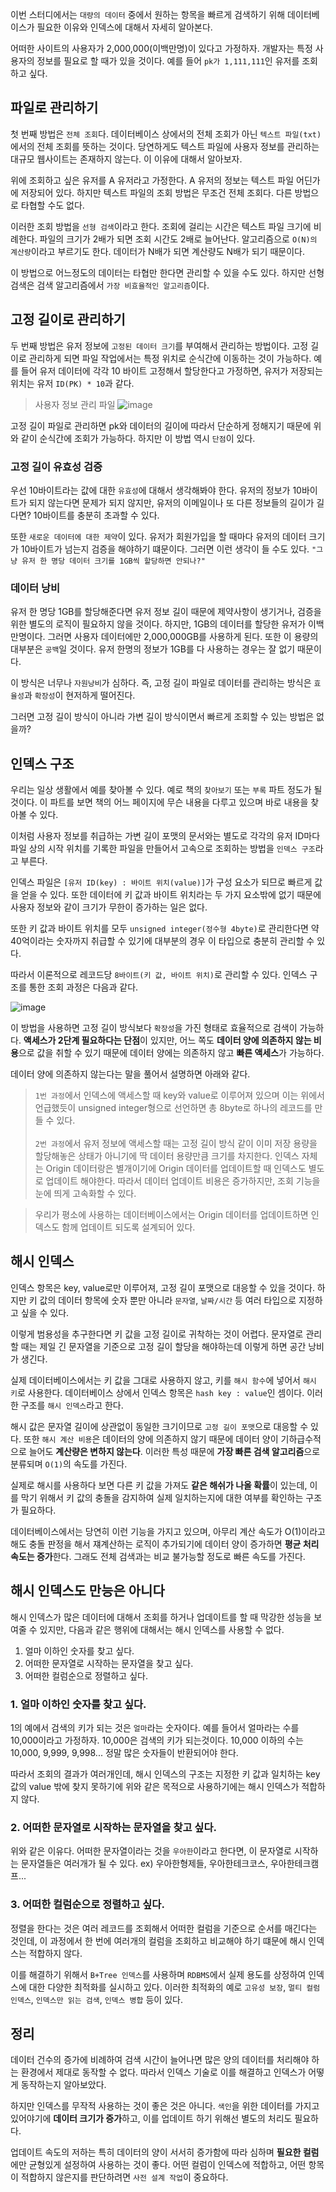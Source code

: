 이번 스터디에서는 `대량의 데이터` 중에서 원하는 항목을 빠르게 검색하기 위해 데이터베이스가 필요한 이유와 인덱스에 대해서 자세히 알아본다.


어떠한 사이트의 사용자가 2,000,000(이백만명)이 있다고 가정하자.
개발자는 특정 사용자의 정보를 필요로 할 때가 있을 것이다.
예를 들어 `pk가 1,111,111`인 유저를 조회하고 싶다.


## 파일로 관리하기
첫 번째 방법은 `전체 조회`다.
데이터베이스 상에서의 전체 조회가 아닌 `텍스트 파일(txt)` 에서의 전체 조회를 뜻하는 것이다.
당연하게도 텍스트 파일에 사용자 정보를 관리하는 대규모 웹사이트는 존재하지 않는다.
이 이유에 대해서 알아보자.

위에 조회하고 싶은 유저를 A 유저라고 가정한다.
A 유저의 정보는 텍스트 파일 어딘가에 저장되어 있다.
하지만 텍스트 파일의 조회 방법은 무조건 전체 조회다.
다른 방법으로 타협할 수도 없다.

이러한 조회 방법을 `선형 검색`이라고 한다. 조회에 걸리는 시간은 텍스트 파일 크기에 비례한다.
파일의 크기가 2배가 되면 조회 시간도 2배로 늘어난다. 알고리즘으로 `O(N)의 계산량`이라고 부르기도 한다.
데이터가 N배가 되면 계산량도 N배가 되기 때문이다.

이 방법으로 어느정도의 데이터는 타협만 한다면 관리할 수 있을 수도 있다.
하지만 선형 검색은 검색 알고리즘에서 `가장 비효율적인 알고리즘`이다.



## 고정 길이로 관리하기
두 번째 방법은 유저 정보에 `고정된 데이터 크기`를 부여해서 관리하는 방법이다.
고정 길이로 관리하게 되면 파일 작업에서는 특정 위치로 순식간에 이동하는 것이 가능하다.
예를 들어 유저 데이터에 각각 10 바이트 고정해서 할당한다고 가정하면,
유저가 저장되는 위치는 유저 `ID(PK) * 10`과 같다.

> 사용자 정보 관리 파일
![image](https://user-images.githubusercontent.com/94087228/210303063-5d9e94f5-8c38-432b-8a3b-b0796dce6fed.png)

고정 길이 파일로 관리하면 pk와 데이터의 길이에 따라서 단순하게 정해지기 때문에 위와 같이 순식간에 조회가 가능하다.
하지만 이 방법 역시 `단점`이 있다.

### 고정 길이 유효성 검증
우선 10바이트라는 값에 대한 `유효성`에 대해서 생각해봐야 한다.
유저의 정보가 10바이트가 되지 않는다면 문제가 되지 않지만,
유저의 이메일이나 또 다른 정보들의 길이가 길다면?
10바이트를 충분히 초과할 수 있다.

또한 `새로운 데이터에 대한 제약`이 있다.
유저가 회원가입을 할 때마다 유저의 데이터 크기가 10바이트가 넘는지 검증을 해야하기 떄문이다.
그러면 이런 생각이 들 수도 있다. `"그냥 유저 한 명당 데이터 크기를 1GB씩 할당하면 안되나?"`

### 데이터 낭비
유저 한 명당 1GB를 할당해준다면 유저 정보 길이 때문에 제약사항이 생기거나,
검증을 위한 별도의 로직이 필요하지 않을 것이다. 하지만, 1GB의 데이터를 할당한 유저가 이백만명이다.
그러면 사용자 데이터에만 2,000,000GB를 사용하게 된다. 또한 이 용량의 대부분은 `공백`일 것이다.
유저 한명의 정보가 1GB를 다 사용하는 경우는 잘 없기 때문이다.

이 방식은 너무나 `자원낭비`가 심하다.
즉, 고정 길이 파일로 데이터를 관리하는 방식은 `효율성`과 `확장성`이 현저하게 떨어진다.

그러면 고정 길이 방식이 아니라 가변 길이 방식이면서 빠르게 조회할 수 있는 방법은 없을까?

## 인덱스 구조
우리는 일상 생활에서 예를 찾아볼 수 있다. 예로 책의 `찾아보기` 또는 `부록` 파트 정도가 될 것이다.
이 파트를 보면 책의 어느 페이지에 무슨 내용을 다루고 있으며 바로 내용을 찾아볼 수 있다.

이처럼 사용자 정보를 취급하는 가변 길이 포맷의 문서와는 별도로 각각의 유저 ID마다 파일 상의 시작
위치를 기록한 파일을 만들어서 고속으로 조회하는 방법을 `인덱스 구조`라고 부른다.

인덱스 파일은 `[유저 ID(key) : 바이트 위치(value)]`가 구성 요소가 되므로 빠르게 값을 얻을 수 있다. 또한 데이터에 키 값과 바이트 위치라는 두 가지 요소밖에 없기 때문에 사용자 정보와 같이 크기가 무한이 증가하는 일은 없다.



또한 키 값과 바이트 위치를 모두 `unsigned integer(정수형 4byte)`로 관리한다면
약 40억이라는 숫자까지 취급할 수 있기에 대부분의 경우 이 타입으로 충분히 관리할 수 있다.

따라서 이론적으로 레코드당 `8바이트(키 값, 바이트 위치)`로 관리할 수 있다. 인덱스 구조를 통한 조회 과정은 다음과 같다.

![image](https://user-images.githubusercontent.com/94087228/210303071-05492f78-a8ea-4afa-972d-fea1bb0dbb10.png)

이 방법을 사용하면 고정 길이 방식보다 `확장성`을 가진 형태로 효율적으로 검색이 가능하다.
**액세스가 2단계 필요하다는 단점**이 있지만, 어느 쪽도 **데이터 양에 의존하지 않는 비용**으로 값을 취할
수 있기 때문에 데이터 양에는 의존하지 않고 **빠른 액세스**가 가능하다.

데이터 양에 의존하지 않는다는 말을 풀어서 설명하면 아래와 같다.

> `1번 과정`에서 인덱스에 액세스할 때 key와 value로 이루어져 있으며 이는 위에서 언급했듯이 unsigned integer형으로 선언하면 총 8byte로 하나의 레코드를 만들 수 있다.<br><br>
`2번 과정`에서 유저 정보에 액세스할 때는 고정 길이 방식 같이 이미 저장 용량을 할당해놓은 상태가 아니기에 딱 데이터 용량만큼 크기를 차지한다.
인덱스 자체는 Origin 데이터랑은 별개이기에 Origin 데이터를 업데이트할 때 인덱스도 별도로 업데이트 해야한다. 따라서 데이터 업데이트 비용은 증가하지만, 조회 기능을 눈에 띄게 고속화할 수 있다.

> 우리가 평소에 사용하는 데이터베이스에서는 Origin 데이터를 업데이트하면 인덱스도 함께 업데이트 되도록 설계되어 있다.


## 해시 인덱스
인덱스 항목은 key, value로만 이루어져, 고정 길이 포맷으로 대응할 수 있을 것이다.
하지만 키 값의 데이터 항목에 숫자 뿐만 아니라 `문자열`, `날짜/시간` 등 여러 타입으로 지정하고 싶을 수 있다.

이렇게 범용성을 추구한다면 키 값을 고정 길이로 귀착하는 것이 어렵다.
문자열로 관리할 때는 제일 긴 문자열을 기준으로 고정 길이 할당을 해야하는데 이렇게 하면 공간 낭비가 생긴다.

실제 데이터베이스에서는 키 값을 그대로 사용하지 않고, 키를 `해시 함수`에 넣어서 `해시 키`로 사용한다. 데이터베이스 상에서 인덱스 항목은 `hash key : value`인 셈이다.
이러한 구조를 `해시 인덱스`라고 한다.

해시 값은 문자열 길이에 상관없이 동일한 크기이므로 `고정 길이 포맷`으로 대응할 수 있다.
또한 `해시 계산 비용`은 데이터의 양에 의존하지 않기 때문에 데이터 양이 기하급수적으로 늘어도 **계산량은 변하지 않는다**.
이러한 특성 때문에 **가장 빠른 검색 알고리즘**으로 분류되며 `O(1)`의 속도를 가진다.

실제로 해시를 사용하다 보면 다른 키 값을 가져도 **같은 해쉬가 나올 확률**이 있는데,
이를 막기 위해서 키 값의 충돌을 감지하여 실제 일치하는지에 대한 여부를 확인하는 구조가 필요하다.

데이터베이스에서는 당연히 이런 기능을 가지고 있으며,
아무리 계산 속도가 O(1)이라고 해도 충돌 판정을 해서 쟤계산하는 로직이 추가되기에 데이터 양이 증가하면 **평균 처리 속도는 증가**한다.
그래도 전체 검색과는 비교 불가능할 정도로 빠른 속도를 가진다.

## 해시 인덱스도 만능은 아니다
해시 인덱스가 많은 데이터에 대해서 조회를 하거나 업데이트를 할 때 막강한 성능을 보여줄 수 있지만,
다음과 같은 행위에 대해서는 해시 인덱스를 사용할 수 없다.

1. 얼마 이하인 숫자를 찾고 싶다.
2. 어떠한 문자열로 시작하는 문자열을 찾고 싶다.
3. 어떠한 컬럼순으로 정렬하고 싶다.
### 1. 얼마 이하인 숫자를 찾고 싶다.
1의 예에서 검색의 키가 되는 것은 `얼마`라는 숫자이다.
예를 들어서 얼마라는 수를 10,000이라고 가정하자. 10,000은 검색의 키가 되는것이다.
10,000 이하의 수는 10,000, 9,999, 9,998... 정말 많은 숫자들이 반환되어야 한다.

따라서 조회의 결과가 여러개인데, 해시 인덱스의 구조는 지정한 키 값과 일치하는
key 값의 value 밖에 찾지 못하기에 위와 같은 목적으로 사용하기에는 해시 인덱스가 적합하지 않다.

### 2. 어떠한 문자열로 시작하는 문자열을 찾고 싶다.
위와 같은 이유다. 어떠한 문자열이라는 것을 `우아한`이라고 한다면, 이 문자열로 시작하는 문자열들은 여러개가 될 수 있다. ex) 우아한형제들, 우아한테크코스, 우아한테크캠프...



### 3. 어떠한 컬럼순으로 정렬하고 싶다.
정렬을 한다는 것은 여러 레코드를 조회해서 어떠한 컬럼을 기준으로 순서를 매긴다는 것인데,
이 과정에서 한 번에 여러개의 컬럼을 조회하고 비교해야 하기 떄문에 해시 인덱스는 적합하지 않다.

이를 해결하기 위해서 `B+Tree 인덱스`를 사용하며 `RDBMS`에서 실제 용도를 상정하여 인덱스에 대한 다양한 최적화를
실시하고 있다.
이러한 최적화의 예로 `고유성 보장`, `멀티 컬럼 인덱스`, `인덱스만 읽는 검색`, `인덱스 병합` 등이 있다.

## 정리
데이터 건수의 증가에 비례하여 검색 시간이 늘어나면 많은 양의 데이터를 처리해야 하는 환경에서
제대로 동작할 수 없다.
따라서 인덱스 기술로 이를 해결하고 인덱스가 어떻게 동작하는지 알아보았다.

하지만 인덱스를 무작적 사용하는 것이 좋은 것은 아니다.
`색인`을 위한 데이터를 가지고 있어야기에 **데이터 크기가 증가**하고,
이를 업데이트 하기 위해선 별도의 처리도 필요하다.

업데이트 속도의 저하는 특히 데이터의 양이 서서히 증가함에 따라 심하며 **필요한 컬럼**에만
균형있게 설정하여 사용하는 것이 좋다.
어떤 컬럼이 인덱스에 적합하고, 어떤 항목이 적합하지 않은지를 판단하려면 `사전 설계 작업`이 중요하다.
